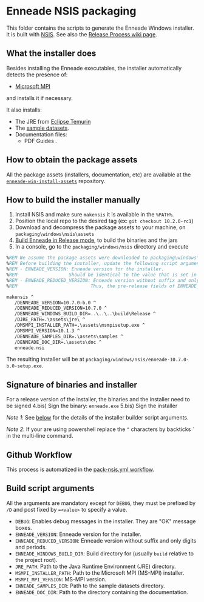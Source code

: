 # Enneade NSIS packaging
This folder contains the scripts to generate the Enneade Windows installer. It is built with
[NSIS](https://nsis.sourceforge.io/Download). See also the [Release Process wiki
page](https://github.com/EnneadeML/enneade/wiki/Release-Process).

## What the installer does
Besides installing the Enneade executables, the installer automatically detects the presence of:
- [Microsoft MPI](https://learn.microsoft.com/en-us/message-passing-interface/microsoft-mpi)

and installs it if necessary.


It also installs:
- The JRE from [Eclipse Temurin](https://adoptium.net/fr/temurin/releases/)
- The [sample datasets](https://github.com/EnneadeML/enneade-samples/releases/latest).
- Documentation files:
  - PDF Guides .

## How to obtain the package assets
All the package assets (installers, documentation, etc) are available at the
[`enneade-win-install-assets`](https://github.com/EnneadeML/enneade-win-install-assets/releases/latest)
repository.

## How to build the installer manually
1) Install NSIS and make sure `makensis` it is available in the `%PATH%`.
2) Position the local repo to the desired tag (ex: `git checkout 10.2.0-rc1`)
3) Download and decompress the package assets to your machine, on `packaging\windows\nsis\assets`
4) [Build Enneade in Release mode](https://github.com/EnneadeML/enneade/wiki/Building-Enneade), to build the binaries and the jars
5) In a console, go to the `packaging/windows/nsis` directory and execute
```bat
%REM We assume the package assets were downloaded to packaging\windows\nsis\assets
%REM Before building the installer, update the following script arguments, mainly:
%REM - ENNEADE_VERSION: Enneade version for the installer.
%REM                   Should be identical to the value that is set in ENNEADE_STR in src/Learning/KWUtils/KWEnneadeVersion.h
%REM - ENNEADE_REDUCED_VERSION: Enneade version without suffix and only digits and periods.
%REM                           Thus, the pre-release fields of ENNEADE_VERSION are ignored in ENNEADE_REDUCED_VERSION.

makensis ^
   /DENNEADE_VERSION=10.7.0-b.0 ^
   /DENNEADE_REDUCED_VERSION=10.7.0 ^
   /DENNEADE_WINDOWS_BUILD_DIR=..\..\..\build\Release ^
   /DJRE_PATH=.\assets\jre\ ^
   /DMSMPI_INSTALLER_PATH=.\assets\msmpisetup.exe ^
   /DMSMPI_VERSION=10.1.3 ^
   /DENNEADE_SAMPLES_DIR=.\assets\samples ^
   /DENNEADE_DOC_DIR=.\assets\doc ^
   enneade.nsi
```
The resulting installer will be at `packaging/windows/nsis/enneade-10.7.0-b.0-setup.exe`.

## Signature of binaries and installer
For a release version of the installer, the binaries and the installer need to be signed
4.bis) Sign the binary: `enneade.exe`
5.bis) Sign the installer


_Note 1_: See [below](#build-script-arguments) for the details of the installer builder script arguments.

_Note 2_: If your are using powershell replace the `^` characters by backticks `` ` `` in the
multi-line command.


## Github Workflow
This process is automatized in the [pack-nsis.yml workflow](../../../.github/workflows/pack-nsis.yml).

## Build script arguments
All the arguments are mandatory except for `DEBUG`, they must be prefixed by `/D` and post fixed by
`=<value>` to specify a value.

- `DEBUG`: Enables debug messages in the installer. They are "OK" message boxes.
- `ENNEADE_VERSION`: Enneade version for the installer.
- `ENNEADE_REDUCED_VERSION`: Enneade version without suffix and only digits and periods.
- `ENNEADE_WINDOWS_BUILD_DIR`: Build directory for (usually `build` relative to
  the project root).
- `JRE_PATH`: Path to the Java Runtime Environment (JRE) directory.
- `MSMPI_INSTALLER_PATH`: Path to the Microsoft MPI (MS-MPI) installer.
- `MSMPI_MPI_VERSION`: MS-MPI version.
- `ENNEADE_SAMPLES_DIR`: Path to the sample datasets directory.
- `ENNEADE_DOC_DIR`: Path to the directory containing the documentation.
